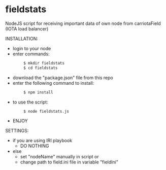 # fieldstats
NodeJS script for receiving important data of own node from carriotaField (IOTA load balancer)

INSTALLATION:

- login to your node
- enter commands:
```sh
        $ mkdir fieldstats
        $ cd fieldstats
```
- download the "package.json" file from this repo
- enter the following command to install:
```sh
        $ npm install
```
- to use the script:
```sh
        $ node fieldstats.js
```
- ENJOY

SETTINGS:

- if you are using IRI playbook
    - DO NOTHING
- else
    - set "nodeName" manually in script
        or
    - change path to field.ini file in variable "fieldIni"
